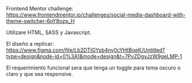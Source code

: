 Frontend Mentor challenge: https://www.frontendmentor.io/challenges/social-media-dashboard-with-theme-switcher-6oY8ozp_H

Utilizare HTML, SASS y Javascript.

El diseño a replicar: https://www.figma.com/file/Lb2DTIGYsb4ny0cYHtBoeK/Untitled?type=design&node-id=0%3A1&mode=design&t=7PvZDgvJzW9geLMP-1

El requerimiento funcional sera que tenga un toggle para tema oscuro o claro y que sea responsive.

